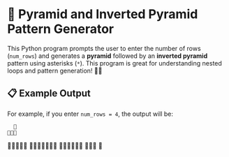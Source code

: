 # 🎇 Pyramid and Inverted Pyramid Pattern Generator

This Python program prompts the user to enter the number of rows (`num_rows`) and generates a **pyramid** followed by an **inverted pyramid** pattern using asterisks (`*`). This program is great for understanding nested loops and pattern generation! 🔺🔻

## 📋 Example Output

For example, if you enter `num_rows = 4`, the output will be:

      💎
    💎💎💎
  💎💎💎💎💎
💎💎💎💎💎💎💎
 💎💎💎💎💎💎
    💎💎💎
       💎
